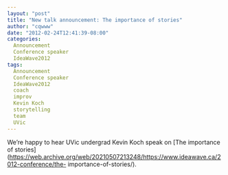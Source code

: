 ```yaml
---
layout: "post"
title: "New talk announcement: The importance of stories"
author: "cqwww"
date: "2012-02-24T12:41:39-08:00"
categories:
  Announcement
  Conference speaker
  IdeaWave2012
tags: 
  Announcement
  Conference speaker
  IdeaWave2012
  coach
  improv
  Kevin Koch
  storytelling
  team
  UVic
---
```


We’re happy to hear UVic undergrad Kevin Koch speak on [The importance of
stories](https://web.archive.org/web/20210507213248/https://www.ideawave.ca/2012-conference/the-
importance-of-stories/).


[//]: # (Retrieved from https://web.archive.org/web/20210507220444/https://www.ideawave.ca/new-talk-announcement-the-importance-of-stories/)